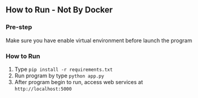 ## How to Run - Not By Docker

### Pre-step

Make sure you have enable virtual environment before launch the program

### How to Run
1. Type `pip install -r requirements.txt`
2. Run program by type `python app.py`
3. After program begin to run, access web services at `http://localhost:5000`
